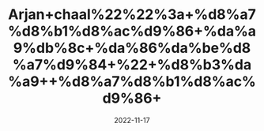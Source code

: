 ---
title: 'Arjan+chaal%22%22%3a+%d8%a7%d8%b1%d8%ac%d9%86+%da%a9%db%8c+%da%86%da%be%d8%a7%d9%84+%22+%d8%b3%da%a9++%d8%a7%d8%b1%d8%ac%d9%86+'
date: '2022-11-17' 
metatag: '' 
inventory: '0' 
draft: false 
# meta description 
shortDescripton: ''
description: 'Herbs+%d8%ac%da%91%db%8c+%d8%a8%d9%88%d9%b9%db%8c'
longdescription: ''
tags: ''
brand: ''
subCategory: ''
sellCount: '0'
featured: True
# product Price
price: '30.0'
# Product Short Description
shortDescription: ''
productID: 'B3D77732-4049-ED11-996A-005056B3A416'
type: 'products'
category: 'Herbs+%d8%ac%da%91%db%8c+%d8%a8%d9%88%d9%b9%db%8c' 
thumnailproduct: 'https://eraconnect.blob.core.windows.net/product-images/aminsaddiquidawakhana/0c15af99-8d35-4c51-b7d9-475e1a5eb339.webp' 
images:
  - image: 'https://eraconnect.blob.core.windows.net/product-images/aminsaddiquidawakhana/0c15af99-8d35-4c51-b7d9-475e1a5eb339.webp'  
Variants:
---